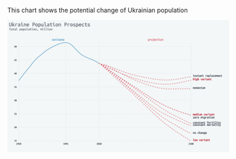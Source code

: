 This chart shows the potential change of Ukrainian population

![image](https://github.com/lukatriska/ukraine-population-chart/blob/master/chart.png)
